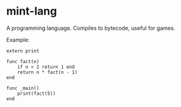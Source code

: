 # mint-lang
A programming language. Compiles to bytecode, useful for games.

Example:
```
extern print

func fact(n)
	if n < 2 return 1 end
	return n * fact(n - 1)
end

func _main()
	print(fact(5))
end
```
